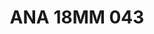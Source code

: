 ---
title: ANA 18MM 043
date: 
draft: false

# descripcion
description : Anillo de plata 925 y nácar. Modelo en blanco

materials: Plata 925

color: 

dimensions: 18mm diámetro

code: 05-29-1309

type: "Anillos"

categories: []

price: $17.740,00

price_eftvo: $15.080,00

# Images
# first image will be shown in the product page
images:
  # - image: "images/path_to_image"
  # La ubicacion de las imagenes es imagenes/Anillos/Anillos.Nácar/05-29-1309-ana-18mm-043
  - image: "./images/anillos/nácar/05-29-1309-ana-18mm-043.jpg"
---